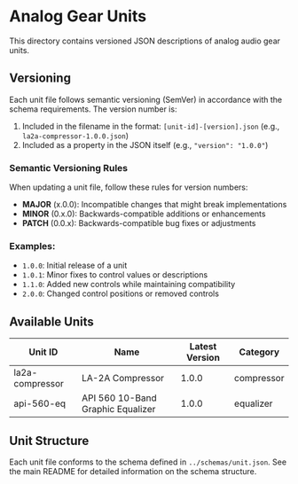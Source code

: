 # Analog Gear Units

This directory contains versioned JSON descriptions of analog audio gear units.

## Versioning

Each unit file follows semantic versioning (SemVer) in accordance with the schema requirements. The version number is:

1. Included in the filename in the format: `[unit-id]-[version].json` (e.g., `la2a-compressor-1.0.0.json`)
2. Included as a property in the JSON itself (e.g., `"version": "1.0.0"`)

### Semantic Versioning Rules

When updating a unit file, follow these rules for version numbers:

- **MAJOR** (x.0.0): Incompatible changes that might break implementations
- **MINOR** (0.x.0): Backwards-compatible additions or enhancements
- **PATCH** (0.0.x): Backwards-compatible bug fixes or adjustments

### Examples:

- `1.0.0`: Initial release of a unit
- `1.0.1`: Minor fixes to control values or descriptions
- `1.1.0`: Added new controls while maintaining compatibility
- `2.0.0`: Changed control positions or removed controls

## Available Units

| Unit ID | Name | Latest Version | Category |
|---------|------|----------------|----------|
| la2a-compressor | LA-2A Compressor | 1.0.0 | compressor |
| api-560-eq | API 560 10-Band Graphic Equalizer | 1.0.0 | equalizer |

## Unit Structure

Each unit file conforms to the schema defined in `../schemas/unit.json`. See the main README for detailed information on the schema structure. 